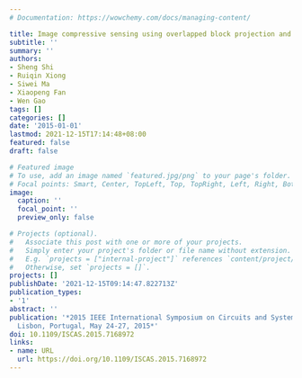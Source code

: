 ```yaml
---
# Documentation: https://wowchemy.com/docs/managing-content/

title: Image compressive sensing using overlapped block projection and reconstruction
subtitle: ''
summary: ''
authors:
- Sheng Shi
- Ruiqin Xiong
- Siwei Ma
- Xiaopeng Fan
- Wen Gao
tags: []
categories: []
date: '2015-01-01'
lastmod: 2021-12-15T17:14:48+08:00
featured: false
draft: false

# Featured image
# To use, add an image named `featured.jpg/png` to your page's folder.
# Focal points: Smart, Center, TopLeft, Top, TopRight, Left, Right, BottomLeft, Bottom, BottomRight.
image:
  caption: ''
  focal_point: ''
  preview_only: false

# Projects (optional).
#   Associate this post with one or more of your projects.
#   Simply enter your project's folder or file name without extension.
#   E.g. `projects = ["internal-project"]` references `content/project/deep-learning/index.md`.
#   Otherwise, set `projects = []`.
projects: []
publishDate: '2021-12-15T09:14:47.822713Z'
publication_types:
- '1'
abstract: ''
publication: '*2015 IEEE International Symposium on Circuits and Systems, ISCAS 2015,
  Lisbon, Portugal, May 24-27, 2015*'
doi: 10.1109/ISCAS.2015.7168972
links:
- name: URL
  url: https://doi.org/10.1109/ISCAS.2015.7168972
---
```

